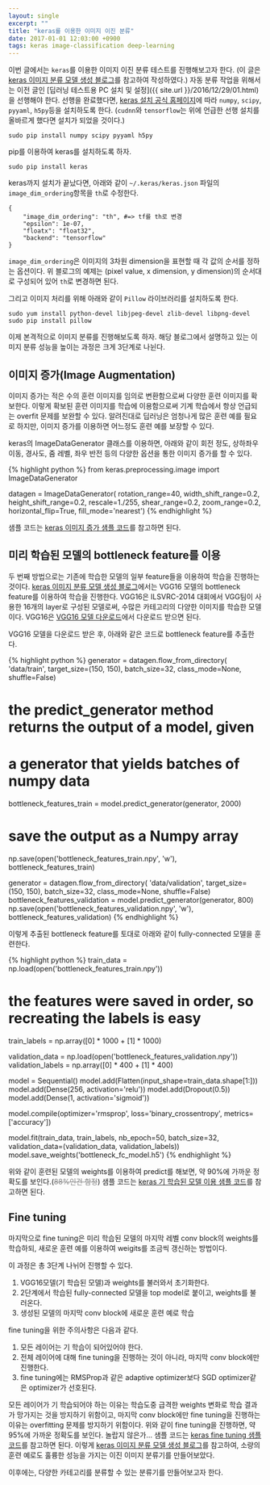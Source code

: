 ```yaml
---
layout: single
excerpt: ""
title: "keras를 이용한 이미지 이진 분류"
date: 2017-01-01 12:03:00 +0900
tags: keras image-classification deep-learning
---
```

이번 글에서는 `keras`를 이용한 이미지 이진 분류 테스트를 진행해보고자 한다. (이 글은 [keras 이미지 분류 모델 생성 블로그]를 참고하여 작성하였다.) 자동 분류 작업을 위해서는 이전 글인 [딥러닝 테스트용 PC 설치 및 설정]({{ site.url }}/2016/12/29/01.html)을 선행해야 한다. 선행을 완료했다면, [keras 설치 공식 홈페이지]에 따라 `numpy`, `scipy`, `pyyaml`, `h5py`등을 설치하도록 한다. (`cudnn`와 `tensorflow`는 위에 언급한 선행 설치를 올바르게 했다면 설치가 되었을 것이다.)

```
sudo pip install numpy scipy pyyaml h5py
```

pip를 이용하여 keras를 설치하도록 하자.

```
sudo pip install keras
```

keras까지 설치가 끝났다면, 아래와 같이 `~/.keras/keras.json` 파일의 `image_dim_ordering`항목을 `th`로 수정한다.

```
{
    "image_dim_ordering": "th", #=> tf를 th로 변경
    "epsilon": 1e-07,                                                              
    "floatx": "float32",                                                           
    "backend": "tensorflow"                                                        
}  
```

`image_dim_ordering`은 이미지의 3차원 dimension을 표현할 때 각 값의 순서를 정하는 옵션이다. 위 블로그의 예제는 (pixel value, x dimension, y dimension)의 순서대로 구성되어 있어 `th`로 변경하면 된다.

그리고 이미지 처리를 위해 아래와 같이 `Pillow` 라이브러리를 설치하도록 한다.

```
sudo yum install python-devel libjpeg-devel zlib-devel libpng-devel
sudo pip install pillow
```

이제 본격적으로 이미지 분류를 진행해보도록 하자. 해당 블로그에서 설명하고 있는 이미지 분류 성능을 높이는 과정은 크게 3단계로 나뉜다.

## 이미지 증가(Image Augmentation)

이미지 증가는 적은 수의 훈련 이미지를 임의로 변환함으로써 다양한 훈련 이미지를 확보한다. 이렇게 확보된 훈련 이미지를 학습에 이용함으로써 기계 학습에서 항상 언급되는 overfit 문제를 보완할 수 있다. 알려진대로 딥러닝은 엄청나게 많은 훈련 예를 필요로 하지만, 이미지 증가를 이용하면 어느정도 훈련 예를 보장할 수 있다.

keras의 ImageDataGenerator 클래스를 이용하면, 아래와 같이 회전 정도, 상하좌우 이동, 경사도, 줌 레벨, 좌우 반전 등의 다양한 옵션을 통한 이미지 증가를 할 수 있다.

{% highlight python %}
from keras.preprocessing.image import ImageDataGenerator

datagen = ImageDataGenerator(
        rotation_range=40,
        width_shift_range=0.2,
        height_shift_range=0.2,
        rescale=1./255,
        shear_range=0.2,
        zoom_range=0.2,
        horizontal_flip=True,
        fill_mode='nearest')
{% endhighlight %}

샘플 코드는 [keras 이미지 증가 샘플 코드]를 참고하면 된다.

## 미리 학습된 모델의 bottleneck feature를 이용

두 번째 방법으로는 기존에 학습한 모델의 일부 feature들을 이용하여 학습을 진행하는 것이다. [keras 이미지 분류 모델 생성 블로그]에서는 VGG16 모델의 bottleneck feature를 이용하여 학습을 진행한다. VGG16은 ILSVRC-2014 대회에서 VGG팀이 사용한 16개의 layer로 구성된 모델로써, 수많은 카테고리의 다양한 이미지를 학습한 모델이다. VGG16은 [VGG16 모델 다운로드]에서 다운로드 받으면 된다.

VGG16 모델을 다운로드 받은 후, 아래와 같은 코드로 bottleneck feature를 추출한다.

{% highlight  python %}
generator = datagen.flow_from_directory(
        'data/train',
        target_size=(150, 150),
        batch_size=32,
        class_mode=None,
        shuffle=False)
# the predict_generator method returns the output of a model, given
# a generator that yields batches of numpy data
bottleneck_features_train = model.predict_generator(generator, 2000)
# save the output as a Numpy array
np.save(open('bottleneck_features_train.npy', 'w'), bottleneck_features_train)

generator = datagen.flow_from_directory(
        'data/validation',
        target_size=(150, 150),
        batch_size=32,
        class_mode=None,
        shuffle=False)
bottleneck_features_validation = model.predict_generator(generator, 800)
np.save(open('bottleneck_features_validation.npy', 'w'), bottleneck_features_validation)
{% endhighlight %}

이렇게 추출된 bottleneck feature를 토대로 아래와 같이 fully-connected 모델을 훈련한다.

{% highlight python %}
train_data = np.load(open('bottleneck_features_train.npy'))
# the features were saved in order, so recreating the labels is easy
train_labels = np.array([0] * 1000 + [1] * 1000)

validation_data = np.load(open('bottleneck_features_validation.npy'))
validation_labels = np.array([0] * 400 + [1] * 400)

model = Sequential()
model.add(Flatten(input_shape=train_data.shape[1:]))
model.add(Dense(256, activation='relu'))
model.add(Dropout(0.5))
model.add(Dense(1, activation='sigmoid'))

model.compile(optimizer='rmsprop',
              loss='binary_crossentropy',
              metrics=['accuracy'])

model.fit(train_data, train_labels,
          nb_epoch=50, batch_size=32,
          validation_data=(validation_data, validation_labels))
model.save_weights('bottleneck_fc_model.h5')
{% endhighlight %}

위와 같이 훈련된 모델의 weights를 이용하여 predict를 해보면, 약 90%에 가까운 정확도를 보인다.(<span style="color:grey">~~88%인건 함정~~</span>) 샘플 코드는 [keras 기 학습된 모델 이용 샘플 코드]를 참고하면 된다.

## Fine tuning

마지막으로 fine tuning은 미리 학습된 모델의 마지막 레벨 conv block의 weights를 학습하되, 새로운 훈련 예를 이용하여 weigits를 조금씩 갱신하는 방법이다.

이 과정은 총 3단계 나뉘어 진행할 수 있다.

1. VGG16모델(기 학습된 모델)과 weights를 불러와서 초기화한다.
1. 2단계에서 학습된 fully-connected 모델을 top model로 붙이고, weights를 불러온다.
1. 생성된 모델의 마지막 conv block에 새로운 훈련 예로 학습

fine tuning을 위한 주의사항은 다음과 같다.

1. 모든 레이어는 기 학습이 되어있어야 한다.
1. 전체 레이어에 대해 fine tuning을 진행하는 것이 아니라, 마지막 conv block에만 진행한다.
1. fine tuning에는 RMSProp과 같은 adaptive optimizer보다 SGD optimizer같은 optimizer가 선호된다.

모든 레이어가 기 학습되어야 하는 이유는 학습도중 급격한 weights 변화로 학습 결과가 망가지는 것을 방지하기 위함이고, 마지막 conv block에만 fine tuning을 진행하는 이유는 overfitting 문제를 방지하기 위함이다. 위와 같이 fine tuning을 진행하면, 약 95%에 가까운 정확도를 보인다. 놀랍지 않은가... 샘플 코드는 [keras fine tuning 샘플 코드]를 참고하면 된다. 이렇게 [keras 이미지 분류 모델 생성 블로그]를 참고하여, 소량의 훈련 예로도 훌륭한 성능을 가지는 이진 이미지 분류기를 만들어보았다.

이후에는, 다양한 카테고리를 분류할 수 있는 분류기를 만들어보고자 한다.


[keras 설치 공식 홈페이지]: https://keras.io/#installation
[keras 이미지 분류 모델 생성 블로그]: https://blog.keras.io/building-powerful-image-classification-models-using-very-little-data.html
[keras 이미지 증가 샘플 코드]: https://gist.github.com/fchollet/0830affa1f7f19fd47b06d4cf89ed44d
[keras 기 학습된 모델 이용 샘플 코드]: https://gist.github.com/fchollet/f35fbc80e066a49d65f1688a7e99f069
[keras fine tuning 샘플 코드]: https://gist.github.com/fchollet/7eb39b44eb9e16e59632d25fb3119975
[VGG16 모델 다운로드]: https://gist.github.com/baraldilorenzo/07d7802847aaad0a35d3
